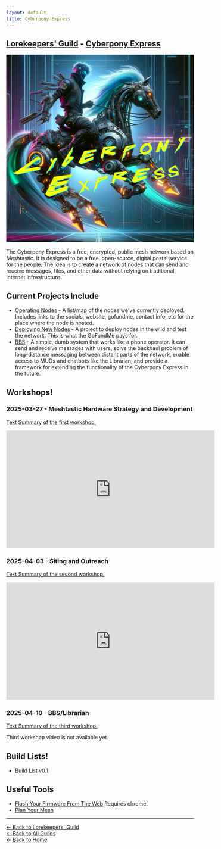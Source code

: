 ```yaml
---
layout: default
title: Cyberpony Express
---
```


## [Lorekeepers' Guild](/guilds/lorekeepers/) - [Cyberpony Express](/guilds/lorekeepers/cyberpony-express/)

<img src="/assets/images/cyberpony-express.jpg" alt="The Cyberpony Express" class="photo">

The Cyberpony Express is a free, encrypted, public mesh network based on Meshtastic. It is designed to be a free, open-source, digital postal service for the people. The idea is to create a network of nodes that can send and receive messages, files, and other data without relying on traditional internet infrastructure.


## Current Projects Include

- [Operating Nodes](/guilds/lorekeepers/cyberpony-express/nodes/) - A list/map of the nodes we've currently deployed. Includes links to the socials, website, gofundme, contact info, etc for the place where the node is hosted.
- [Deploying New Nodes](https://forms.gle/UZgQiUNzm8q1dmNfA) - A project to deploy nodes in the wild and test the network. This is what the GoFundMe pays for.
- [BBS](/guilds/lorekeepers/cyberpony-express/bbs/) - A simple, dumb system that works like a phone operator. It can send and receive messages with users, solve the backhaul problem of long-distance messaging between distant parts of the network, enable access to MUDs and chatbots like the Librarian, and provide a framework for extending the functionality of the Cyberpony Express in the future.


## Workshops!


### 2025-03-27 - Meshtastic Hardware Strategy and Development 

[Text Summary of the first workshop.](/blog/2025-03-19/)  

<iframe width="560" height="315" src="https://www.youtube.com/embed/1Sw1WCDngTA?si=2bLo_iF1MKjQO0kG" title="YouTube video player" frameborder="0" allow="accelerometer; autoplay; clipboard-write; encrypted-media; gyroscope; picture-in-picture; web-share" referrerpolicy="strict-origin-when-cross-origin" allowfullscreen></iframe>



### 2025-04-03 - Siting and Outreach

[Text Summary of the second workshop.](/blog/2025-04-03/)

<iframe width="560" height="315" src="https://www.youtube.com/embed/zCB9deVyMq8?si=g343O4FyGhktcBZY" title="YouTube video player" frameborder="0" allow="accelerometer; autoplay; clipboard-write; encrypted-media; gyroscope; picture-in-picture; web-share" referrerpolicy="strict-origin-when-cross-origin" allowfullscreen></iframe>


### 2025-04-10 - BBS/Librarian

[Text Summary of the third workshop.](/blog/2025-04-10/)

Third workshop video is not available yet.



## Build Lists!

- [Build List v0.1](/guilds/lorekeepers/cyberpony-express/build-list-v0.1)


## Useful Tools

- [Flash Your Firmware From The Web](https://flasher.meshtastic.org/) Requires chrome!
- [Plan Your Mesh](https://site.meshtastic.org/)


---

[← Back to Lorekeepers' Guild](/guilds/lorekeepers)  
[← Back to All Guilds](/guilds/)  
[← Back to Home](/)

